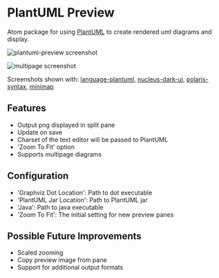# PlantUML Preview
Atom package for using [PlantUML](http://plantuml.com/index.html) to create rendered uml diagrams and display.

![plantuml-preview screenshot](https://raw.githubusercontent.com/peele/plantuml-preview/master/plantuml-preview.png)

![multipage screenshot](https://raw.githubusercontent.com/peele/plantuml-preview/master/multipage.png)

Screenshots shown with: [language-plantuml](https://atom.io/packages/language-plantuml), [nucleus-dark-ui](https://atom.io/themes/nucleus-dark-ui), [polaris-syntax](https://atom.io/themes/polaris-syntax), [minimap](https://atom.io/packages/minimap)

## Features
- Output png displayed in split pane
- Update on save
- Charset of the text editor will be passed to PlantUML
- 'Zoom To Fit' option
- Supports multipage diagrams

## Configuration
- 'Graphviz Dot Location': Path to dot executable
- 'PlantUML Jar Location': Path to PlantUML jar
- 'Java': Path to java executable
- 'Zoom To Fit': The initial setting for new preview panes

## Possible Future Improvements
- Scaled zooming
- Copy preview image from pane
- Support for additional output formats
